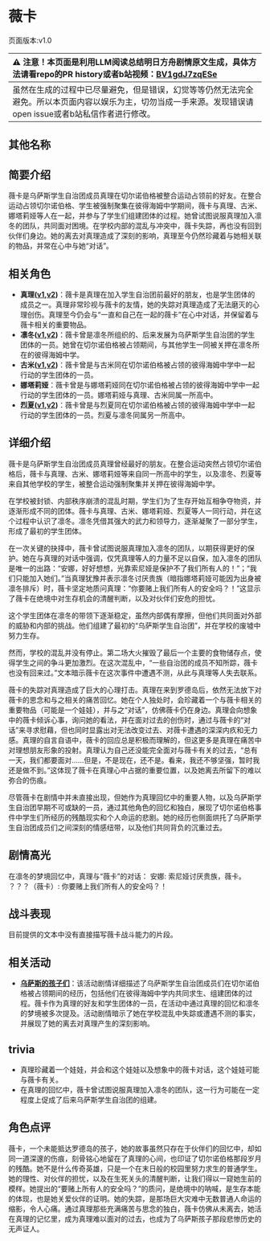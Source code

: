 # 薇卡
页面版本:v1.0
 

| :warning: 注意！本页面是利用LLM阅读总结明日方舟剧情原文生成，具体方法请看repo的PR history或者b站视频：[BV1gdJ7zqESe](https://www.bilibili.com/video/BV1gdJ7zqESe/)         |
|:----------------------------|
| 虽然在生成的过程中已尽量避免，但是错误，幻觉等等仍然无法完全避免。所以本页面内容以娱乐为主，切勿当成一手来源。发现错误请open issue或者b站私信作者进行修改。|



## 其他名称

## 简要介绍
薇卡是乌萨斯学生自治团成员真理在切尔诺伯格被整合运动占领前的好友。在整合运动占领切尔诺伯格、学生被强制聚集在彼得海姆中学期间，薇卡与真理、古米、娜塔莉娅等人在一起，并参与了学生们组建团体的过程。她曾试图说服真理加入凛冬的团队，共同面对困境。在学校内部的混乱与冲突中，薇卡失踪，再也没有回到伙伴们身边。她的离去对真理造成了深刻的影响，真理至今仍然珍藏着与她相关联的物品，并常在心中与她“对话”。
## 相关角色
-   **真理([v1](char_195_glassb.md),[v2](../char_v3/char_195_glassb.md))**：薇卡是真理在加入学生自治团前最好的朋友，也是学生团体的成员之一。真理非常珍视与薇卡的友情，她的失踪对真理造成了无法磨灭的心理创伤。真理至今仍会与“一直和自己在一起的薇卡”在心中对话，并保留着与薇卡相关的重要物品。
-   **凛冬([v1](char_115_headbr.md),[v2](../char_v3/char_115_headbr.md))**：薇卡曾是凛冬所组织的、后来发展为乌萨斯学生自治团的学生团体的一员。她曾在切尔诺伯格被占领期间，与其他学生一同被关押在凛冬所在的彼得海姆中学。
-   **古米([v1](char_196_sunbr.md),[v2](../char_v3/char_196_sunbr.md))**：薇卡曾是与古米同在切尔诺伯格被占领的彼得海姆中学中一起行动的学生团体的一员。
-   **娜塔莉娅**：薇卡曾是与娜塔莉娅同在切尔诺伯格被占领的彼得海姆中学中一起行动的学生团体的一员。娜塔莉娅与真理、古米同属一所高中。
-   **烈夏([v1](char_194_leto.md),[v2](../char_v3/char_194_leto.md))**：薇卡曾是与烈夏同在切尔诺伯格被占领的彼得海姆中学中一起行动的学生团体的一员。烈夏与凛冬同属另一所高中。
## 详细介绍
薇卡是乌萨斯学生自治团成员真理曾经最好的朋友。在整合运动突然占领切尔诺伯格后，薇卡与真理、古米、娜塔莉娅等来自同一所高中的学生，以及凛冬、烈夏等来自其他学校的学生，被整合运动强制聚集并关押在彼得海姆中学。

在学校被封锁、内部秩序崩溃的混乱时期，学生们为了生存开始互相争夺物资，并逐渐形成不同的团体。薇卡与真理、古米、娜塔莉娅、烈夏等人一同行动，并在这个过程中认识了凛冬。凛冬凭借其强大的武力和领导力，逐渐凝聚了一部分学生，形成了最初的学生团体。

在一次关键的抉择中，薇卡曾试图说服真理加入凛冬的团队，以期获得更好的保护。她在与真理的对话中强调，仅凭真理等人的力量不足以自保，加入凛冬的团队是唯一的出路：“安娜，好好想想，光靠索尼娅是保护不了我们所有人的！”；“我们只能加入她们。”当真理犹豫并表示凛冬讨厌贵族（暗指娜塔莉娅可能因为出身被凛冬排斥）时，薇卡坚定地质问真理：“你要赌上我们所有人的安全吗？！”这显示了薇卡在绝境中对生存机会的清醒判断，以及对伙伴们安危的担忧。

这个学生团体在凛冬的带领下逐渐稳定，虽然内部偶有摩擦，但他们共同面对外部的威胁和内部的挑战。他们组建了最初的“乌萨斯学生自治团”，并在学校的废墟中努力生存。

然而，学校的混乱并没有停止。第二场大火摧毁了最后一个主要的食物储存点，使得学生之间的争斗更加激烈。在这次混乱中，“一些自治团的成员不知所踪，薇卡也没有回来过。”文本暗示薇卡在这次事件中遭遇不测，从此与真理等人失去联系。

薇卡的失踪对真理造成了巨大的心理打击。真理在来到罗德岛后，依然无法放下对薇卡的思念和与之相关的痛苦回忆。她在个人独处时，会珍藏着一个与薇卡相关的重要物品（可能是一个娃娃），并与之“对话”，仿佛薇卡仍在身边。真理会向想象中的薇卡倾诉心事，询问她的看法，并在面对过去的创伤时，通过与薇卡的“对话”来寻求慰藉，但也同时显露出对无法改变过去、对薇卡遭遇的深深内疚和无力感。真理的自言自语中，薇卡的回应总是积极而理解的，但这更多是真理在痛苦中对理想朋友形象的投射。真理认为自己还没能完全面对与薇卡有关的过去，“总有一天，我们都要面对......但是，不是现在，还不是。看来，我还不够坚强，暂时我还是做不到。”这体现了薇卡在真理心中占据的重要位置，以及她离去所留下的难以弥合的伤痕。

尽管薇卡在剧情中并未直接出现，但她作为真理回忆中的重要人物，以及乌萨斯学生自治团早期不可或缺的一员，通过其他角色的回忆和独白，展现了切尔诺伯格事件中学生们所经历的残酷现实和个人命运的悲剧。她的经历也侧面烘托了乌萨斯学生自治团成员们之间深刻的情感纽带，以及他们共同背负的沉重过去。
## 剧情高光
在凛冬的梦境回忆中，真理与“薇卡”的对话：
安娜: 索尼娅讨厌贵族，薇卡。
？？？（薇卡）: 你要赌上我们所有人的安全吗？！
## 战斗表现
目前提供的文本中没有直接描写薇卡战斗能力的片段。
## 相关活动
-   **[乌萨斯的孩子们](../stories/act10d5.md)**：该活动剧情详细描述了乌萨斯学生自治团成员们在切尔诺伯格被占领期间的经历，包括他们在彼得海姆中学内共同求生、组建团体的过程。薇卡作为真理的好友和学生团体的一员，在活动中通过真理的回忆和凛冬的梦境被多次提及。活动剧情暗示了她在学校混乱中失踪或遭遇不测的事实，并展现了她的离去对真理产生的深刻影响。
## trivia
- 真理珍藏着一个娃娃，并会和这个娃娃以及想象中的薇卡对话，这个娃娃可能与薇卡有关。
- 在真理的回忆中，薇卡曾试图说服真理加入凛冬的团队，这一行为可能在一定程度上促成了后来乌萨斯学生自治团的组建。
## 角色点评
薇卡，一个未能抵达罗德岛的孩子，她的故事虽然只存在于伙伴们的回忆中，却如同一道深邃的伤痕，刻骨铭心地留在了真理的心间，也印证了切尔诺伯格那段岁月的残酷。她不是什么传奇英雄，只是一个在末日般的校园里努力求生的普通学生。她的理性、对伙伴的担忧，以及在生死关头的清醒判断，让我们得以一窥她生前的模样。她提出的“要赌上所有人的安全吗？”的质问，是绝境中的呐喊，是生存本能的体现，也是她关爱伙伴的证明。她的失踪，是那场巨大灾难中无数普通人命运的缩影，令人心痛。通过真理那些充满痛苦与思念的独白，薇卡仿佛从未离去，她活在真理的记忆里，成为真理难以面对的过去，也成为了乌萨斯孩子那段悲惨历史的无声证人。